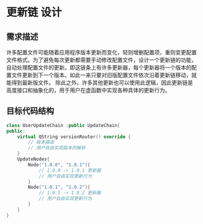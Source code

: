 # 更新链 设计
## 需求描述
许多配置文件可能随着应用程序版本更新而变化，轻则增删配置项，重则变更配置文件格式。为了避免每次更新都需要手动修改配置文件，设计一个更新链的功能，自动处理配置文件的更新。即这链条上有许多更新器，每个更新器将一个版本的配置文件更新到下一个版本。如此一来只要对旧版配置文件依次沿着更新链移动，就能得到最新版文件。
除此之外，许多其他更新也可以使用此逻辑，因此更新链是高度接口和抽象化的，用于用户在虚函数中实现各种具体的更新行为。

## 目标代码结构
```cpp
class UserUpdateChain :public UpdateChain{
public:
	virtual QString versionRouter() override {
		// 版本路由
		// 用户自由实现版本的解析
	}
	UpdateNodes{
		Node("1.0.0", "1.0.1"){
			// 1.0.0 -> 1.0.1 更新器
			// 用户自由实现更新行为
		}
		Node("1.0.1", "1.0.2"){
			// 1.0.1 -> 1.0.2 更新器
			// 用户自由实现更新行为
		}
	}
}
```